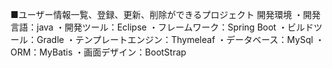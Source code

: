 ■ユーザー情報一覧、登録、更新、削除ができるプロジェクト
開発環境
・開発言語：java
・開発ツール：Eclipse
・フレームワーク：Spring Boot
・ビルドツール：Gradle
・テンプレートエンジン：Thymeleaf
・データベース：MySql
・ORM：MyBatis
・画面デザイン：BootStrap
